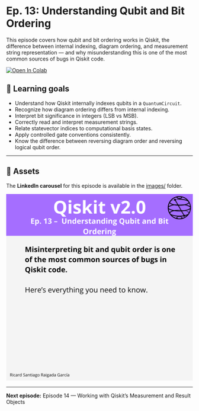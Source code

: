 # Ep. 13: Understanding Qubit and Bit Ordering

This episode covers how qubit and bit ordering works in Qiskit, the difference between internal indexing, diagram ordering, and measurement string representation — and why misunderstanding this is one of the most common sources of bugs in Qiskit code.

[![Open In Colab](https://colab.research.google.com/assets/colab-badge.svg)](https://colab.research.google.com/github/ToroData/Mastering-Qiskit-v2.0-From-Fundamentals-to-Hardware/blob/main/ep13-bit-ordering/episode-13.ipynb)

## 🎯 Learning goals

- Understand how Qiskit internally indexes qubits in a `QuantumCircuit`.
- Recognize how diagram ordering differs from internal indexing.
- Interpret bit significance in integers (LSB vs MSB).
- Correctly read and interpret measurement strings.
- Relate statevector indices to computational basis states.
- Apply controlled gate conventions consistently.
- Know the difference between reversing diagram order and reversing logical qubit order.

---

## 📁 Assets

The **LinkedIn carousel** for this episode is available in the [images/](images/) folder.

![Example](images/1.png)

---

**Next episode:** Episode 14 — Working with Qiskit’s Measurement and Result Objects

